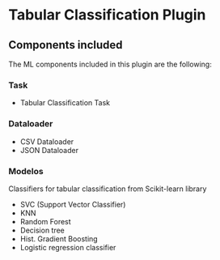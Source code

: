 # **Tabular Classification Plugin**

## **Components included**

The ML components included in this plugin are the following:

### **Task**

- Tabular Classification Task

### **Dataloader**

- CSV Dataloader
- JSON Dataloader

### **Modelos**

Classifiers for tabular classification from Scikit-learn library

- SVC (Support Vector Classifier)
- KNN
- Random Forest
- Decision tree
- Hist. Gradient Boosting
- Logistic regression classifier
